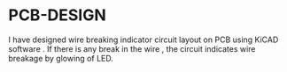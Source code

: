 # PCB-DESIGN
I have designed wire breaking indicator circuit layout on PCB using KiCAD software . If there is any break
in the wire , the circuit indicates wire breakage by glowing of LED. 
